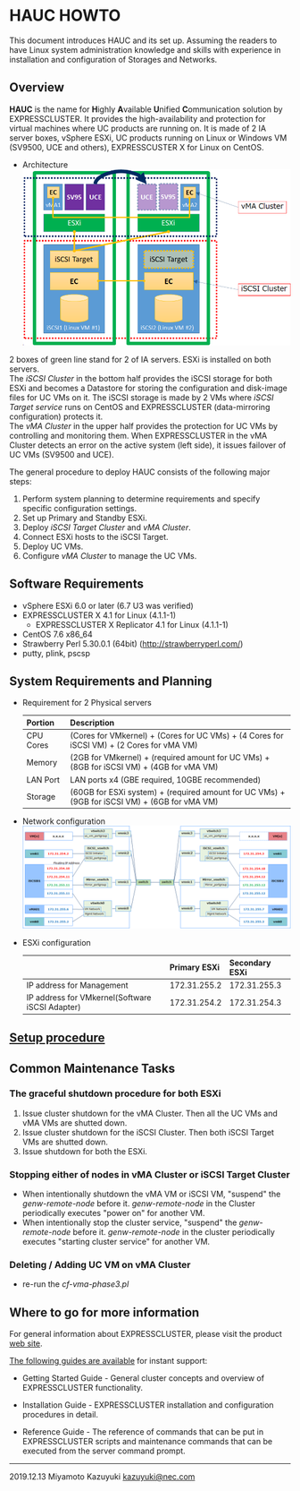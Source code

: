 # HAUC HOWTO

This document introduces HAUC and its set up. Assuming the readers to have Linux system administration knowledge and skills with experience in installation and configuration of Storages and Networks.

## Overview

**HAUC** is the name for **H**ighly **A**vailable **U**nified **C**ommunication solution by EXPRESSCLUSTER.
It provides the high-availability and protection for virtual machines where UC products are running on.
It is made of 2 IA server boxes, vSphere ESXi, UC products running on Linux or Windows VM (SV9500, UCE and others), EXPRESSCUSTER X for Linux on CentOS.

* Architecture
	![HAUC Architecture](HAUC-Architecture.png)

2 boxes of green line stand for 2 of IA servers. ESXi is installed on both servers.  
The *iSCSI Cluster* in the bottom half provides the iSCSI storage for both ESXi and becomes a Datastore for storing the configuration and disk-image files for UC VMs on it.
The iSCSI storage is made by 2 VMs where *iSCSI Target service* runs on CentOS and EXPRESSCLUSTER (data-mirroring configuration) protects it.  
The *vMA Cluster* in the upper half provides the protection for UC VMs by controlling and monitoring them. When EXPRESSCLUSTER in the vMA Cluster detects an error on the active system (left side), it issues failover of UC VMs (SV9500 and UCE).

The general procedure to deploy HAUC consists of the following major steps:

1. Perform system planning to determine requirements and specify specific configuration settings.
2. Set up Primary and Standby ESXi.
3. Deploy *iSCSI Target Cluster* and *vMA Cluster*.
4. Connect ESXi hosts to the iSCSI Target.
5. Deploy UC VMs.
6. Configure *vMA Cluster* to manage the UC VMs. 

## Software Requirements

- vSphere ESXi 6.0 or later (6.7 U3 was verified)
- EXPRESSCLUSTER X 4.1 for Linux (4.1.1-1)
	- EXPRESSCLUSTER X Replicator 4.1 for Linux (4.1.1-1)
- CentOS 7.6 x86_64
- Strawberry Perl 5.30.0.1 (64bit)   (http://strawberryperl.com/)
- putty, plink, pscsp

## System Requirements and Planning

* Requirement for 2 Physical servers

  | Portion	| Description 
  |:--		|:--
  | CPU Cores	| (Cores for VMkernel) + (Cores for UC VMs) + (4 Cores for iSCSI VM) + (2 Cores for vMA VM)
  | Memory	| (2GB for VMkernel) + (required amount for UC VMs) + (8GB for iSCSI VM) + (4GB for vMA VM)
  | LAN Port	| LAN ports x4 (GBE required, 10GBE recommended)
  | Storage	| (60GB for ESXi system) + (required amount for UC VMs) + (9GB for iSCSI VM) + (6GB for vMA VM)

* Network configuration
  ![Network configuraiton](HAUC-NW-Configuration.png)

* ESXi configuration

  |							| Primary ESXi	| Secondary ESXi	|
  |:---							|:---		|:---			|
  | IP address for Management				| 172.31.255.2	| 172.31.255.3		|
  | IP address for VMkernel(Software iSCSI Adapter)	| 172.31.254.2	| 172.31.254.3		|

## [Setup procedure](procedure.md)

## Common Maintenance Tasks

### The graceful shutdown procedure for both ESXi
1. Issue cluster shutdown for the vMA Cluster. Then all the UC VMs and vMA VMs are shutted down.
2. Issue cluster shutdown for the iSCSI Cluster. Then both iSCSI Target VMs are shutted down.
3. Issue shutdown for both the ESXi.

### Stopping either of nodes in vMA Cluster or iSCSI Target Cluster
- When intentionally shutdown the vMA VM or iSCSI VM, "suspend" the *genw-remote-node* before it. *genw-remote-node* in the Cluster periodically executes "power on" for another VM. 
- When intentionally stop the cluster service, "suspend" the *genw-remote-node* before it. *genw-remote-node* in the cluster periodically executes "starting cluster service" for another VM.

### Deleting / Adding UC VM on vMA Cluster
- re-run the *cf-vma-phase3.pl*

## Where to go for more information

For general information about EXPRESSCLUSTER, please visit the product [web site](http://www.nec.com/expresscluster).

[The following guides are available](http://www.nec.com/global/prod/expresscluster/en/support/manuals.html) for instant support:  

- Getting Started Guide - General cluster concepts and overview of EXPRESSCLUSTER functionality.

- Installation Guide - EXPRESSCLUSTER installation and configuration procedures in detail.

- Reference Guide - The reference of commands that can be put in EXPRESSCLUSTER scripts and maintenance commands that can be executed from the server command prompt.

<!--
## Disclaimer

NEC Corporation assumes no responsibility for technical or editorial mistakes in or omissions from this document. To obtain the benefits of the product, it is the customers responsibility to install and use the product in accordance with this document. The copyright for the contents of this document belongs to NEC Corporation.
-->

----
2019.12.13 Miyamoto Kazuyuki <kazuyuki@nec.com>
